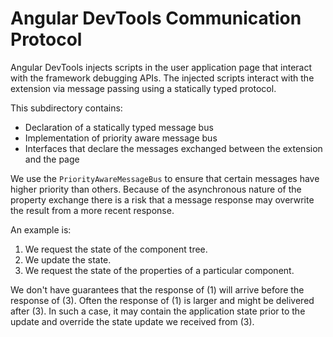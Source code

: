 # Angular DevTools Communication Protocol

Angular DevTools injects scripts in the user application page that interact with the framework debugging APIs.
The injected scripts interact with the extension via message passing using a statically typed protocol.

This subdirectory contains:

*   Declaration of a statically typed message bus
*   Implementation of priority aware message bus
*   Interfaces that declare the messages exchanged between the extension and the page

We use the `PriorityAwareMessageBus` to ensure that certain messages have higher priority than others.
Because of the asynchronous nature of the property exchange there is a risk that a message response may overwrite the result from a more recent response.

An example is:

1.  We request the state of the component tree.
1.  We update the state.
1.  We request the state of the properties of a particular component.

We don't have guarantees that the response of \(1\) will arrive before the response of \(3\).
Often the response of \(1\) is larger and might be delivered after \(3\).
In such a case, it may contain the application state prior to the update and override the state update we received from \(3\).
